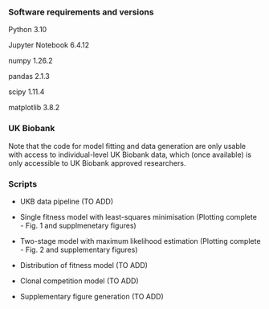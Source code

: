 ### Software requirements and versions

Python 3.10

Jupyter Notebook 6.4.12

numpy 1.26.2

pandas 2.1.3

scipy 1.11.4

matplotlib 3.8.2

### UK Biobank

Note that the code for model fitting and data generation are only usable with access to individual-level UK Biobank data, which (once available) is only accessible to UK Biobank approved researchers.


### Scripts

- UKB data pipeline (TO ADD)

- Single fitness model with least-squares minimisation (Plotting complete - Fig. 1 and supplmenetary figures)

- Two-stage model with maximum likelihood estimation (Plotting complete - Fig. 2 and supplementary figures)

- Distribution of fitness model (TO ADD)

- Clonal competition model (TO ADD)

- Supplementary figure generation (TO ADD)

